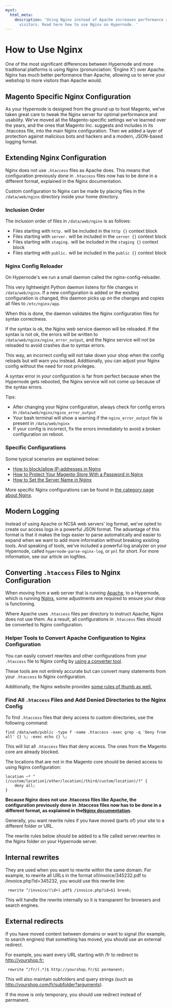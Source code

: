 ```yaml
---
myst:
  html_meta:
    description: 'Using Nginx instead of Apache increases performance and allows more
      visitors. Read here how to use Nginx on Hypernode. '
---
```


<!-- source: https://support.hypernode.com/en/hypernode/nginx/how-to-use-nginx/ -->

# How to Use Nginx

One of the most significant differences between Hypernode and more traditional platforms is using Nginx (pronunciation: ‘Engine X’) over Apache. Nginx has much better performance than Apache, allowing us to serve your webshop to more visitors than Apache would.

## Magento Specific Nginx Configuration

As your Hypernode is designed from the ground up to host Magento, we’ve taken great care to tweak the Nginx server for optimal performance and usability. We’ve moved all the Magento-specific settings we’ve learned over the years, and the ones that Magento Inc. suggests and includes in its .htaccess file, into the main Nginx configuration. Then we added a layer of protection against malicious bots and hackers and a modern, JSON-based logging format.

## Extending Nginx Configuration

Nginx does not use `.htaccess` files as Apache does. This means that configuration previously done in `.htaccess` files now has to be done in a different format, explained in the Nginx documentation.

Custom configuration to Nginx can be made by placing files in the `/data/web/nginx` directory inside your home directory.

### Inclusion Order

The inclusion order of files in `/data/web/nginx` is as follows:

- Files starting with `http.` will be included in the `http {}` context block
- Files starting with `server.` will be included in the `server {}` context block
- Files starting with `staging.` will be included in the `staging {}` context block
- Files starting with `public.` will be included in the `public {}` context block

### Nginx Config Reloader

On Hypernode's we run a small daemon called the nginx-config-reloader.

This very lightweight Python daemon listens for file changes in `/data/web/nginx`. If a new configuration is added or the existing configuration is changed, this daemon picks up on the changes and copies all files to `/etc/nginx/app`.

When this is done, the daemon validates the Nginx configuration files for syntax correctness.

If the syntax is ok, the Nginx web service daemon will be reloaded. If the syntax is not ok, the errors will be written to `/data/web/nginx/nginx_error_output`, and the Nginx service will not be reloaded to avoid crashes due to syntax errors.

This way, an incorrect config will not take down your shop when the config reloads but will warn you instead. Additionally, you can adjust your Nginx config without the need for root privileges.

A syntax error in your configuration is far from perfect because when the Hypernode gets rebooted, the Nginx service will not come up because of the syntax errors.

Tips:

- After changing your Nginx configuration, always check for config errors in `/data/web/nginx/nginx_error_output`
- Your bash terminal will show a warning if the `nginx_error_output` file is present in `/data/web/nginx`
- If your config is incorrect, fix the errors immediately to avoid a broken configuration on reboot.

### Specific Configurations

Some typical scenarios are explained below:

- [How to block/allow IP-addresses in Nginx](https://support.hypernode.com/en/hypernode/nginx/how-to-block-allow-ip-addresses-in-nginx)
- [How to Protect Your Magento Store With a Password in Nginx](https://support.hypernode.com/en/hypernode/nginx/how-to-protect-your-magento-store-with-a-password-in-nginx)
- [How to Set the Server Name in Nginx](https://support.hypernode.com/en/hypernode/nginx/how-to-set-the-server-name-in-nginx)

More specific Nginx configurations can be found in [the category page about Nginx](https://support.hypernode.com/en/hypernode/nginx/).

## Modern Logging

Instead of using Apache or NCSA web servers' log format, we’ve opted to create our access logs in a powerful JSON format. The advantage of this format is that it makes the logs easier to parse automatically and easier to expand when we want to add more information without breaking existing tools. And speaking of tools, we’ve included a powerful log analyzer on your Hypernode, called `hypernode-parse-nginx-log`, or `pnl` for short. For more information, see our article on logfiles.

## Converting `.htaccess` Files to Nginx Configuration

When moving from a web server that is running [Apache](https://httpd.apache.org/), to a Hypernode, which is running [Nginx](https://nginx.org/en/), some adjustments are required to ensure your shop is functioning.

Where Apache uses `.htaccess` files per directory to instruct Apache, Nginx does not use them. As a result, all configurations in `.htaccess` files should be converted to Nginx configuration.

### Helper Tools to Convert Apache Configuration to Nginx Configuration

You can easily convert rewrites and other configurations from your `.htaccess` file to Nginx config by [using a converter tool](https://winginx.com/en/htaccess).

These tools are not entirely accurate but can convert many statements from your `.htaccess` to Nginx configuration.

Additionally, the Nginx website provides [some rules of thumb as well.](https://www.nginx.com/blog/converting-apache-to-nginx-rewrite-rules/)

### Find All `.htaccess` Files and Add Denied Directories to the Nginx Config

To find `.htaccess` files that deny access to custom directories, use the following command:

```nginx
find /data/web/public -type f -name .htaccess -exec grep -q 'Deny from all' {} \; -exec echo {} \;
```

This will list all `.htaccess` files that deny access. The ones from the Magento core are already blocked.

The locations that are not in the Magento core should be denied access to using Nginx configuration:

```nginx
location ~* "(/custom/location|/other/location|/third/custom/location)/?" {
    deny all;
}
```

**Because Nginx does not use .htaccess files like Apache, the configuration previously done in .htaccess files now has to be done in a different format, as explained in the**[**Nginx documentation**](http://nginx.org/en/docs/)**.**

Generally, you want rewrite rules if you have moved (parts of) your site to a different folder or URL.

The rewrite rules below should be added to a file called server.rewrites in the Nginx folder on your Hypernode server.

## Internal rewrites

They are used when you want to rewrite within the same domain. For example, to rewrite all URLs in the format of/invoice/345232.pdf to /invoice.php?id=345232, you would use this rewrite line:

```nginx
 rewrite ^/invoice/(\d+).pdf$ /invoice.php?id=$1 break;
```

This will handle the rewrite internally so it is transparent for browsers and search engines.

## External redirects

If you have moved content between domains or want to signal (for example, to search engines) that something has moved, you should use an external redirect.

For example, you want every URL starting with /fr to redirect to <http://yourshop.fr:>

```nginx
 rewrite ^/fr/(.*)$ http://yourshop.fr/$1 permanent;
```

This will also maintain subfolders and query strings (such as <http://yourshop.com/fr/subfolder?arguments>).

If the move is only temporary, you should use redirect instead of permanent.
